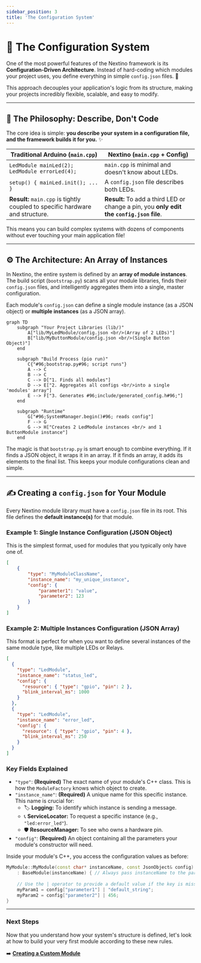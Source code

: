 ```yaml
---
sidebar_position: 3
title: 'The Configuration System'
---
```


# 📜 The Configuration System

One of the most powerful features of the Nextino framework is its **Configuration-Driven Architecture**. Instead of hard-coding which modules your project uses, you define everything in simple `config.json` files. 🤖

This approach decouples your application's logic from its structure, making your projects incredibly flexible, scalable, and easy to modify.

---

## 🎯 The Philosophy: Describe, Don't Code

The core idea is simple: **you describe your system in a configuration file, and the framework builds it for you.** ✨

| Traditional Arduino (`main.cpp`) | Nextino (`main.cpp` + Config) |
| --- | --- |
| `LedModule mainLed(2);` <br/> `LedModule errorLed(4);` | `main.cpp` is minimal and doesn't know about LEDs. |
| `setup() { mainLed.init(); ... }` | A `config.json` file describes both LEDs. |
| **Result:** `main.cpp` is tightly coupled to specific hardware and structure. | **Result:** To add a third LED or change a pin, you **only edit the `config.json` file**. |

This means you can build complex systems with dozens of components without ever touching your main application file!

---

## ⚙️ The Architecture: An Array of Instances

In Nextino, the entire system is defined by an **array of module instances**. The build script (`bootstrap.py`) scans all your module libraries, finds their `config.json` files, and intelligently aggregates them into a single, master configuration.

Each module's `config.json` can define a single module instance (as a JSON object) or **multiple instances** (as a JSON array).

```mermaid
graph TD
    subgraph "Your Project Libraries (lib/)"
        A["lib/MyLedModule/config.json <br/>(Array of 2 LEDs)"]
        B["lib/MyButtonModule/config.json <br/>(Single Button Object)"]
    end

    subgraph "Build Process (pio run)"
        C{"#96;bootstrap.py#96; script runs"}
        A --> C
        B --> C
        C --> D["1. Finds all modules"]
        D --> E["2. Aggregates all configs <br/>into a single 'modules' array"]
        E --> F["3. Generates #96;include/generated_config.h#96;"]
    end
    
    subgraph "Runtime"
        G["#96;SystemManager.begin()#96; reads config"]
        F --> G
        G --> H["Creates 2 LedModule instances <br/> and 1 ButtonModule instance"]
    end
```

The magic is that `bootstrap.py` is smart enough to combine everything. If it finds a JSON object, it wraps it in an array. If it finds an array, it adds its elements to the final list. This keeps your module configurations clean and simple.

---

## ✍️ Creating a `config.json` for Your Module

Every Nextino module library must have a `config.json` file in its root. This file defines the **default instance(s)** for that module.

### Example 1: Single Instance Configuration (JSON Object)

This is the simplest format, used for modules that you typically only have one of.

```json title="lib/MyUniqueModule/config.json"
[
    {
        "type": "MyModuleClassName",
        "instance_name": "my_unique_instance",
        "config": {
            "parameter1": "value",
            "parameter2": 123
        }
    }
]
```

### Example 2: Multiple Instances Configuration (JSON Array)

This format is perfect for when you want to define several instances of the same module type, like multiple LEDs or Relays.

```json title="lib/MyLeds/config.json"
[
  {
    "type": "LedModule",
    "instance_name": "status_led",
    "config": {
      "resource": { "type": "gpio", "pin": 2 },
      "blink_interval_ms": 1000
    }
  },
  {
    "type": "LedModule",
    "instance_name": "error_led",
    "config": {
      "resource": { "type": "gpio", "pin": 4 },
      "blink_interval_ms": 250
    }
  }
]
```

### Key Fields Explained

* `"type"`: **(Required)** The exact name of your module's C++ class. This is how the `ModuleFactory` knows which object to create.
* `"instance_name"`: **(Required)** A unique name for this specific instance. This name is crucial for:
  * 🏷️ **Logging:** To identify which instance is sending a message.
  * 📞 **ServiceLocator:** To request a specific instance (e.g., `"led:error_led"`).
  * 🛡️ **ResourceManager:** To see who owns a hardware pin.
* `"config"`: **(Required)** An object containing all the parameters your module's constructor will need.

Inside your module's C++, you access the configuration values as before:

```cpp
MyModule::MyModule(const char* instanceName, const JsonObject& config)
    : BaseModule(instanceName) { // Always pass instanceName to the parent!
    
    // Use the | operator to provide a default value if the key is missing
    myParam1 = config["parameter1"] | "default_string";
    myParam2 = config["parameter2"] | 456;
}
```

---

### Next Steps

Now that you understand how your system's structure is defined, let's look at how to build your very first module according to these new rules.

➡️ **[Creating a Custom Module](/tutorials/creating-a-custom-module)**
